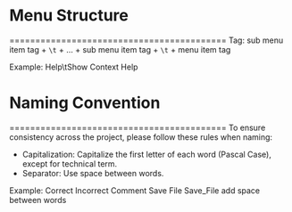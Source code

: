 # Menu Structure
==========================================
Tag: sub menu item tag + `\t` + ... + sub menu item tag + `\t` + menu item tag

Example:
Help\tShow Context Help


# Naming Convention
==========================================
To ensure consistency across the project, please follow these rules when naming:

- Capitalization: Capitalize the first letter of each word (Pascal Case), except for technical term.
- Separator: Use space between words.

Example:
Correct		Incorrect	Comment
Save File	Save_File	add space between words